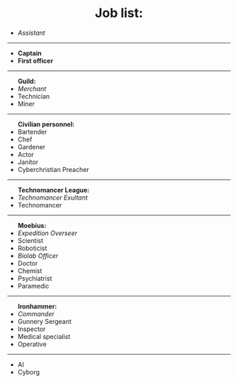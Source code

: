 <h1 align="center"> Job list: </h1>
<ul>
  <li><em>Assistant</em> </li>
  </ul>
  <hr>
  <ul><li><strong>Captain</strong></li>
  <li><strong>First officer</strong></li>
  </ul>
  <hr>
  <ul><strong>Guild:</strong>
  <li><em>Merchant</em></li>
  <li>Technician</li>
  <li>Miner</li>
  </ul>
  <hr>
  <ul><strong>Civilian personnel:</strong>
  <li>Bartender</li>
  <li>Chef</li>
  <li>Gardener</li>
  <li>Actor</li>
  <li>Janitor</li>
  <li>Cyberchristian Preacher</li>
  </ul>
  <hr>
  <ul><strong>Technomancer League:</strong>
  <li><em>Technomancer Exultant</em> </li>
  <li>Technomancer</li>
  </ul>
  <hr>
  <ul><strong>Moebius:</strong>
  <li><em>Expedition Overseer</em></li>
  <li>Scientist</li>
  <li>Roboticist</li>
  <li><em>Biolab Officer</em></li>
  <li>Doctor</li>
  <li>Chemist</li>
  <li>Psychiatrist</li>
  <li>Paramedic</li>
  </ul>
  <hr>
  <ul><strong>Ironhammer:</strong>
  <li><em>Commander</em></li>
  <li>Gunnery Sergeant</li>
  <li>Inspector</li>
  <li>Medical specialist</li>
  <li>Operative</li>
  </ul>
  <hr>
  <ul>
  <li>AI</li>
  <li>Cyborg</li>
  </ul>
